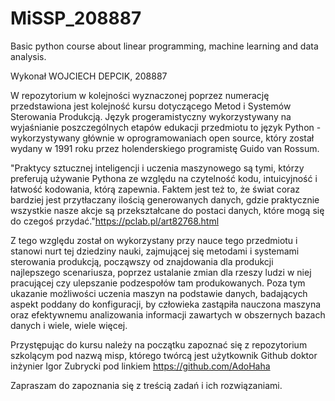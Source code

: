 # MiSSP_208887
Basic python course about linear programming, machine learning and data analysis.

Wykonał WOJCIECH DEPCIK, 208887

W repozytorium w kolejności wyznaczonej poprzez numerację przedstawiona jest kolejność kursu dotyczącego Metod i Systemów Sterowania Produkcją.
Język progeramistyczny wykorzystywany na wyjaśnianie poszczególnych etapów edukacji przedmiotu to język Python - wykorzystywany głównie w oprogramowaniach open source, który został wydany w 1991 roku przez holenderskiego programistę Guido van Rossum. 

"Praktycy sztucznej inteligencji i uczenia maszynowego są tymi, którzy preferują używanie Pythona ze względu na czytelność kodu, intuicyjność i łatwość kodowania, którą zapewnia. Faktem jest też to, że świat coraz bardziej jest przytłaczany ilością generowanych danych, gdzie praktycznie wszystkie nasze akcje są przekształcane do postaci danych, które mogą się do czegoś przydać."https://pclab.pl/art82768.html

Z tego względu został on wykorzystany przy nauce tego przedmiotu i stanowi nurt tej dziedziny nauki, zajmującej się metodami i systemami sterowania produkcją, począwszy od znajdowania dla produkcji najlepszego scenariusza, poprzez ustalanie zmian dla rzeszy ludzi w niej pracującej czy ulepszanie podzespołów tam produkowanych. Poza tym ukazanie możliwości uczenia maszyn na podstawie danych, badających aspekt poddany do konfiguracji, by człowieka zastąpiła nauczona maszyna oraz efektywnemu analizowania informacji zawartych w obszernych bazach danych i  wiele, wiele więcej. 

Przystępując do kursu należy na początku zapoznać się z repozytorium  szkolącym pod nazwą misp, którego twórcą jest użytkownik Github 
doktor inżynier Igor Zubrycki pod linkiem https://github.com/AdoHaha 

Zapraszam do zapoznania się z treścią zadań i ich rozwiązaniami.
